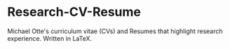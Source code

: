 # Research-CV-Resume
Michael Otte's curriculum vitae (CVs) and Resumes that highlight research experience.  Written in LaTeX.
